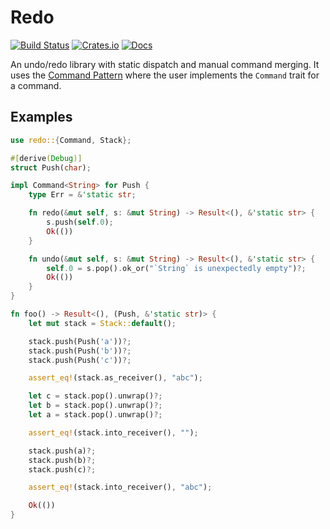 # Redo
[![Build Status](https://travis-ci.org/evenorog/redo.svg?branch=master)](https://travis-ci.org/evenorog/redo)
[![Crates.io](https://img.shields.io/crates/v/redo.svg)](https://crates.io/crates/redo)
[![Docs](https://docs.rs/redo/badge.svg)](https://docs.rs/redo)

An undo/redo library with static dispatch and manual command merging.
It uses the [Command Pattern] where the user implements the `Command` trait for a command.

## Examples
```rust
use redo::{Command, Stack};

#[derive(Debug)]
struct Push(char);

impl Command<String> for Push {
    type Err = &'static str;

    fn redo(&mut self, s: &mut String) -> Result<(), &'static str> {
        s.push(self.0);
        Ok(())
    }

    fn undo(&mut self, s: &mut String) -> Result<(), &'static str> {
        self.0 = s.pop().ok_or("`String` is unexpectedly empty")?;
        Ok(())
    }
}

fn foo() -> Result<(), (Push, &'static str)> {
    let mut stack = Stack::default();

    stack.push(Push('a'))?;
    stack.push(Push('b'))?;
    stack.push(Push('c'))?;

    assert_eq!(stack.as_receiver(), "abc");

    let c = stack.pop().unwrap()?;
    let b = stack.pop().unwrap()?;
    let a = stack.pop().unwrap()?;

    assert_eq!(stack.into_receiver(), "");

    stack.push(a)?;
    stack.push(b)?;
    stack.push(c)?;

    assert_eq!(stack.into_receiver(), "abc");

    Ok(())
}
```

[Command Pattern]: https://en.wikipedia.org/wiki/Command_pattern
